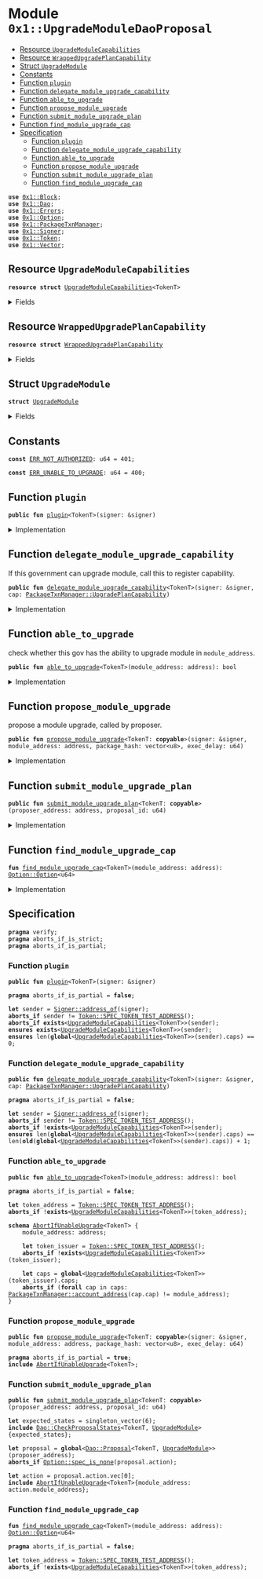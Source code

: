 
<a name="0x1_UpgradeModuleDaoProposal"></a>

# Module `0x1::UpgradeModuleDaoProposal`



-  [Resource `UpgradeModuleCapabilities`](#0x1_UpgradeModuleDaoProposal_UpgradeModuleCapabilities)
-  [Resource `WrappedUpgradePlanCapability`](#0x1_UpgradeModuleDaoProposal_WrappedUpgradePlanCapability)
-  [Struct `UpgradeModule`](#0x1_UpgradeModuleDaoProposal_UpgradeModule)
-  [Constants](#@Constants_0)
-  [Function `plugin`](#0x1_UpgradeModuleDaoProposal_plugin)
-  [Function `delegate_module_upgrade_capability`](#0x1_UpgradeModuleDaoProposal_delegate_module_upgrade_capability)
-  [Function `able_to_upgrade`](#0x1_UpgradeModuleDaoProposal_able_to_upgrade)
-  [Function `propose_module_upgrade`](#0x1_UpgradeModuleDaoProposal_propose_module_upgrade)
-  [Function `submit_module_upgrade_plan`](#0x1_UpgradeModuleDaoProposal_submit_module_upgrade_plan)
-  [Function `find_module_upgrade_cap`](#0x1_UpgradeModuleDaoProposal_find_module_upgrade_cap)
-  [Specification](#@Specification_1)
    -  [Function `plugin`](#@Specification_1_plugin)
    -  [Function `delegate_module_upgrade_capability`](#@Specification_1_delegate_module_upgrade_capability)
    -  [Function `able_to_upgrade`](#@Specification_1_able_to_upgrade)
    -  [Function `propose_module_upgrade`](#@Specification_1_propose_module_upgrade)
    -  [Function `submit_module_upgrade_plan`](#@Specification_1_submit_module_upgrade_plan)
    -  [Function `find_module_upgrade_cap`](#@Specification_1_find_module_upgrade_cap)


<pre><code><b>use</b> <a href="Block.md#0x1_Block">0x1::Block</a>;
<b>use</b> <a href="Dao.md#0x1_Dao">0x1::Dao</a>;
<b>use</b> <a href="Errors.md#0x1_Errors">0x1::Errors</a>;
<b>use</b> <a href="Option.md#0x1_Option">0x1::Option</a>;
<b>use</b> <a href="PackageTxnManager.md#0x1_PackageTxnManager">0x1::PackageTxnManager</a>;
<b>use</b> <a href="Signer.md#0x1_Signer">0x1::Signer</a>;
<b>use</b> <a href="Token.md#0x1_Token">0x1::Token</a>;
<b>use</b> <a href="Vector.md#0x1_Vector">0x1::Vector</a>;
</code></pre>



<a name="0x1_UpgradeModuleDaoProposal_UpgradeModuleCapabilities"></a>

## Resource `UpgradeModuleCapabilities`



<pre><code><b>resource</b> <b>struct</b> <a href="UpgradeModuleDaoProposal.md#0x1_UpgradeModuleDaoProposal_UpgradeModuleCapabilities">UpgradeModuleCapabilities</a>&lt;TokenT&gt;
</code></pre>



<details>
<summary>Fields</summary>


<dl>
<dt>
<code>caps: vector&lt;<a href="UpgradeModuleDaoProposal.md#0x1_UpgradeModuleDaoProposal_WrappedUpgradePlanCapability">UpgradeModuleDaoProposal::WrappedUpgradePlanCapability</a>&gt;</code>
</dt>
<dd>

</dd>
</dl>


</details>

<a name="0x1_UpgradeModuleDaoProposal_WrappedUpgradePlanCapability"></a>

## Resource `WrappedUpgradePlanCapability`



<pre><code><b>resource</b> <b>struct</b> <a href="UpgradeModuleDaoProposal.md#0x1_UpgradeModuleDaoProposal_WrappedUpgradePlanCapability">WrappedUpgradePlanCapability</a>
</code></pre>



<details>
<summary>Fields</summary>


<dl>
<dt>
<code>cap: <a href="PackageTxnManager.md#0x1_PackageTxnManager_UpgradePlanCapability">PackageTxnManager::UpgradePlanCapability</a></code>
</dt>
<dd>

</dd>
</dl>


</details>

<a name="0x1_UpgradeModuleDaoProposal_UpgradeModule"></a>

## Struct `UpgradeModule`



<pre><code><b>struct</b> <a href="UpgradeModuleDaoProposal.md#0x1_UpgradeModuleDaoProposal_UpgradeModule">UpgradeModule</a>
</code></pre>



<details>
<summary>Fields</summary>


<dl>
<dt>
<code>module_address: address</code>
</dt>
<dd>

</dd>
<dt>
<code>package_hash: vector&lt;u8&gt;</code>
</dt>
<dd>

</dd>
</dl>


</details>

<a name="@Constants_0"></a>

## Constants


<a name="0x1_UpgradeModuleDaoProposal_ERR_NOT_AUTHORIZED"></a>



<pre><code><b>const</b> <a href="UpgradeModuleDaoProposal.md#0x1_UpgradeModuleDaoProposal_ERR_NOT_AUTHORIZED">ERR_NOT_AUTHORIZED</a>: u64 = 401;
</code></pre>



<a name="0x1_UpgradeModuleDaoProposal_ERR_UNABLE_TO_UPGRADE"></a>



<pre><code><b>const</b> <a href="UpgradeModuleDaoProposal.md#0x1_UpgradeModuleDaoProposal_ERR_UNABLE_TO_UPGRADE">ERR_UNABLE_TO_UPGRADE</a>: u64 = 400;
</code></pre>



<a name="0x1_UpgradeModuleDaoProposal_plugin"></a>

## Function `plugin`



<pre><code><b>public</b> <b>fun</b> <a href="UpgradeModuleDaoProposal.md#0x1_UpgradeModuleDaoProposal_plugin">plugin</a>&lt;TokenT&gt;(signer: &signer)
</code></pre>



<details>
<summary>Implementation</summary>


<pre><code><b>public</b> <b>fun</b> <a href="UpgradeModuleDaoProposal.md#0x1_UpgradeModuleDaoProposal_plugin">plugin</a>&lt;TokenT&gt;(signer: &signer) {
    <b>let</b> token_issuer = <a href="Token.md#0x1_Token_token_address">Token::token_address</a>&lt;TokenT&gt;();
    <b>assert</b>(<a href="Signer.md#0x1_Signer_address_of">Signer::address_of</a>(signer) == token_issuer, <a href="Errors.md#0x1_Errors_requires_address">Errors::requires_address</a>(<a href="UpgradeModuleDaoProposal.md#0x1_UpgradeModuleDaoProposal_ERR_NOT_AUTHORIZED">ERR_NOT_AUTHORIZED</a>));
    <b>let</b> caps = <a href="UpgradeModuleDaoProposal.md#0x1_UpgradeModuleDaoProposal_UpgradeModuleCapabilities">UpgradeModuleCapabilities</a>&lt;TokenT&gt; { caps: <a href="Vector.md#0x1_Vector_empty">Vector::empty</a>() };
    move_to(signer, caps)
}
</code></pre>



</details>

<a name="0x1_UpgradeModuleDaoProposal_delegate_module_upgrade_capability"></a>

## Function `delegate_module_upgrade_capability`

If this government can upgrade module, call this to register capability.


<pre><code><b>public</b> <b>fun</b> <a href="UpgradeModuleDaoProposal.md#0x1_UpgradeModuleDaoProposal_delegate_module_upgrade_capability">delegate_module_upgrade_capability</a>&lt;TokenT&gt;(signer: &signer, cap: <a href="PackageTxnManager.md#0x1_PackageTxnManager_UpgradePlanCapability">PackageTxnManager::UpgradePlanCapability</a>)
</code></pre>



<details>
<summary>Implementation</summary>


<pre><code><b>public</b> <b>fun</b> <a href="UpgradeModuleDaoProposal.md#0x1_UpgradeModuleDaoProposal_delegate_module_upgrade_capability">delegate_module_upgrade_capability</a>&lt;TokenT&gt;(
    signer: &signer,
    cap: <a href="PackageTxnManager.md#0x1_PackageTxnManager_UpgradePlanCapability">PackageTxnManager::UpgradePlanCapability</a>,
) <b>acquires</b> <a href="UpgradeModuleDaoProposal.md#0x1_UpgradeModuleDaoProposal_UpgradeModuleCapabilities">UpgradeModuleCapabilities</a> {
    <b>let</b> token_issuer = <a href="Token.md#0x1_Token_token_address">Token::token_address</a>&lt;TokenT&gt;();
    <b>assert</b>(<a href="Signer.md#0x1_Signer_address_of">Signer::address_of</a>(signer) == token_issuer, <a href="Errors.md#0x1_Errors_requires_address">Errors::requires_address</a>(<a href="UpgradeModuleDaoProposal.md#0x1_UpgradeModuleDaoProposal_ERR_NOT_AUTHORIZED">ERR_NOT_AUTHORIZED</a>));
    <b>let</b> caps = borrow_global_mut&lt;<a href="UpgradeModuleDaoProposal.md#0x1_UpgradeModuleDaoProposal_UpgradeModuleCapabilities">UpgradeModuleCapabilities</a>&lt;TokenT&gt;&gt;(token_issuer);
    // TODO: should check duplicate cap?
    // for now, only one cap <b>exists</b> for a <b>module</b> address.
    <a href="Vector.md#0x1_Vector_push_back">Vector::push_back</a>(&<b>mut</b> caps.caps, <a href="UpgradeModuleDaoProposal.md#0x1_UpgradeModuleDaoProposal_WrappedUpgradePlanCapability">WrappedUpgradePlanCapability</a> { cap });
}
</code></pre>



</details>

<a name="0x1_UpgradeModuleDaoProposal_able_to_upgrade"></a>

## Function `able_to_upgrade`

check whether this gov has the ability to upgrade module in <code>module_address</code>.


<pre><code><b>public</b> <b>fun</b> <a href="UpgradeModuleDaoProposal.md#0x1_UpgradeModuleDaoProposal_able_to_upgrade">able_to_upgrade</a>&lt;TokenT&gt;(module_address: address): bool
</code></pre>



<details>
<summary>Implementation</summary>


<pre><code><b>public</b> <b>fun</b> <a href="UpgradeModuleDaoProposal.md#0x1_UpgradeModuleDaoProposal_able_to_upgrade">able_to_upgrade</a>&lt;TokenT&gt;(module_address: address): bool
<b>acquires</b> <a href="UpgradeModuleDaoProposal.md#0x1_UpgradeModuleDaoProposal_UpgradeModuleCapabilities">UpgradeModuleCapabilities</a> {
    <b>let</b> pos = <a href="UpgradeModuleDaoProposal.md#0x1_UpgradeModuleDaoProposal_find_module_upgrade_cap">find_module_upgrade_cap</a>&lt;TokenT&gt;(module_address);
    <a href="Option.md#0x1_Option_is_some">Option::is_some</a>(&pos)
}
</code></pre>



</details>

<a name="0x1_UpgradeModuleDaoProposal_propose_module_upgrade"></a>

## Function `propose_module_upgrade`

propose a module upgrade, called by proposer.


<pre><code><b>public</b> <b>fun</b> <a href="UpgradeModuleDaoProposal.md#0x1_UpgradeModuleDaoProposal_propose_module_upgrade">propose_module_upgrade</a>&lt;TokenT: <b>copyable</b>&gt;(signer: &signer, module_address: address, package_hash: vector&lt;u8&gt;, exec_delay: u64)
</code></pre>



<details>
<summary>Implementation</summary>


<pre><code><b>public</b> <b>fun</b> <a href="UpgradeModuleDaoProposal.md#0x1_UpgradeModuleDaoProposal_propose_module_upgrade">propose_module_upgrade</a>&lt;TokenT: <b>copyable</b>&gt;(
    signer: &signer,
    module_address: address,
    package_hash: vector&lt;u8&gt;,
    exec_delay: u64,
) <b>acquires</b> <a href="UpgradeModuleDaoProposal.md#0x1_UpgradeModuleDaoProposal_UpgradeModuleCapabilities">UpgradeModuleCapabilities</a> {
    <b>assert</b>(<a href="UpgradeModuleDaoProposal.md#0x1_UpgradeModuleDaoProposal_able_to_upgrade">able_to_upgrade</a>&lt;TokenT&gt;(module_address), <a href="Errors.md#0x1_Errors_requires_capability">Errors::requires_capability</a>(<a href="UpgradeModuleDaoProposal.md#0x1_UpgradeModuleDaoProposal_ERR_UNABLE_TO_UPGRADE">ERR_UNABLE_TO_UPGRADE</a>));
    <a href="Dao.md#0x1_Dao_propose">Dao::propose</a>&lt;TokenT, <a href="UpgradeModuleDaoProposal.md#0x1_UpgradeModuleDaoProposal_UpgradeModule">UpgradeModule</a>&gt;(
        signer,
        <a href="UpgradeModuleDaoProposal.md#0x1_UpgradeModuleDaoProposal_UpgradeModule">UpgradeModule</a> { module_address, package_hash },
        exec_delay,
    );
}
</code></pre>



</details>

<a name="0x1_UpgradeModuleDaoProposal_submit_module_upgrade_plan"></a>

## Function `submit_module_upgrade_plan`



<pre><code><b>public</b> <b>fun</b> <a href="UpgradeModuleDaoProposal.md#0x1_UpgradeModuleDaoProposal_submit_module_upgrade_plan">submit_module_upgrade_plan</a>&lt;TokenT: <b>copyable</b>&gt;(proposer_address: address, proposal_id: u64)
</code></pre>



<details>
<summary>Implementation</summary>


<pre><code><b>public</b> <b>fun</b> <a href="UpgradeModuleDaoProposal.md#0x1_UpgradeModuleDaoProposal_submit_module_upgrade_plan">submit_module_upgrade_plan</a>&lt;TokenT: <b>copyable</b>&gt;(
    proposer_address: address,
    proposal_id: u64,
) <b>acquires</b> <a href="UpgradeModuleDaoProposal.md#0x1_UpgradeModuleDaoProposal_UpgradeModuleCapabilities">UpgradeModuleCapabilities</a> {
    <b>let</b> <a href="UpgradeModuleDaoProposal.md#0x1_UpgradeModuleDaoProposal_UpgradeModule">UpgradeModule</a> { module_address, package_hash } = <a href="Dao.md#0x1_Dao_extract_proposal_action">Dao::extract_proposal_action</a>&lt;
        TokenT,
        <a href="UpgradeModuleDaoProposal.md#0x1_UpgradeModuleDaoProposal_UpgradeModule">UpgradeModule</a>,
    &gt;(proposer_address, proposal_id);
    <b>let</b> pos = <a href="UpgradeModuleDaoProposal.md#0x1_UpgradeModuleDaoProposal_find_module_upgrade_cap">find_module_upgrade_cap</a>&lt;TokenT&gt;(module_address);
    <b>assert</b>(<a href="Option.md#0x1_Option_is_some">Option::is_some</a>(&pos), <a href="Errors.md#0x1_Errors_requires_capability">Errors::requires_capability</a>(<a href="UpgradeModuleDaoProposal.md#0x1_UpgradeModuleDaoProposal_ERR_UNABLE_TO_UPGRADE">ERR_UNABLE_TO_UPGRADE</a>));
    <b>spec</b> {
        <b>assert</b> <a href="Option.md#0x1_Option_spec_is_some">Option::spec_is_some</a>(pos);
    };
    <b>let</b> pos = <a href="Option.md#0x1_Option_extract">Option::extract</a>(&<b>mut</b> pos);
    <b>let</b> caps = borrow_global&lt;<a href="UpgradeModuleDaoProposal.md#0x1_UpgradeModuleDaoProposal_UpgradeModuleCapabilities">UpgradeModuleCapabilities</a>&lt;TokenT&gt;&gt;(<a href="Token.md#0x1_Token_token_address">Token::token_address</a>&lt;TokenT&gt;());
    <b>spec</b> {
        <b>assert</b> len(caps.caps) &gt; 0;
        // todo: figure out why this fail.
        // <b>assert</b> pos &lt; len(caps.caps);
    };
    <b>let</b> cap = <a href="Vector.md#0x1_Vector_borrow">Vector::borrow</a>(&caps.caps, pos);
    <a href="PackageTxnManager.md#0x1_PackageTxnManager_submit_upgrade_plan_with_cap">PackageTxnManager::submit_upgrade_plan_with_cap</a>(
        &cap.cap,
        package_hash,
        <a href="Block.md#0x1_Block_get_current_block_number">Block::get_current_block_number</a>(),
    );
}
</code></pre>



</details>

<a name="0x1_UpgradeModuleDaoProposal_find_module_upgrade_cap"></a>

## Function `find_module_upgrade_cap`



<pre><code><b>fun</b> <a href="UpgradeModuleDaoProposal.md#0x1_UpgradeModuleDaoProposal_find_module_upgrade_cap">find_module_upgrade_cap</a>&lt;TokenT&gt;(module_address: address): <a href="Option.md#0x1_Option_Option">Option::Option</a>&lt;u64&gt;
</code></pre>



<details>
<summary>Implementation</summary>


<pre><code><b>fun</b> <a href="UpgradeModuleDaoProposal.md#0x1_UpgradeModuleDaoProposal_find_module_upgrade_cap">find_module_upgrade_cap</a>&lt;TokenT&gt;(module_address: address): <a href="Option.md#0x1_Option_Option">Option::Option</a>&lt;u64&gt;
<b>acquires</b> <a href="UpgradeModuleDaoProposal.md#0x1_UpgradeModuleDaoProposal_UpgradeModuleCapabilities">UpgradeModuleCapabilities</a> {
    <b>let</b> token_issuer = <a href="Token.md#0x1_Token_token_address">Token::token_address</a>&lt;TokenT&gt;();
    <b>let</b> caps = borrow_global&lt;<a href="UpgradeModuleDaoProposal.md#0x1_UpgradeModuleDaoProposal_UpgradeModuleCapabilities">UpgradeModuleCapabilities</a>&lt;TokenT&gt;&gt;(token_issuer);
    <b>let</b> cap_len = <a href="Vector.md#0x1_Vector_length">Vector::length</a>(&caps.caps);
    <b>let</b> i = 0;
    <b>while</b> (i &lt; cap_len){
        <b>spec</b> {
            <b>assert</b> i &lt; cap_len;
        };
        <b>let</b> cap = <a href="Vector.md#0x1_Vector_borrow">Vector::borrow</a>(&caps.caps, i);
        <b>let</b> account_address = <a href="PackageTxnManager.md#0x1_PackageTxnManager_account_address">PackageTxnManager::account_address</a>(&cap.cap);
        <b>if</b> (account_address == module_address) {
            <b>return</b> <a href="Option.md#0x1_Option_some">Option::some</a>(i)
        };
        i = i + 1;
    };
    <a href="Option.md#0x1_Option_none">Option::none</a>&lt;u64&gt;()
}
</code></pre>



</details>

<a name="@Specification_1"></a>

## Specification



<pre><code><b>pragma</b> verify;
<b>pragma</b> aborts_if_is_strict;
<b>pragma</b> aborts_if_is_partial;
</code></pre>



<a name="@Specification_1_plugin"></a>

### Function `plugin`


<pre><code><b>public</b> <b>fun</b> <a href="UpgradeModuleDaoProposal.md#0x1_UpgradeModuleDaoProposal_plugin">plugin</a>&lt;TokenT&gt;(signer: &signer)
</code></pre>




<pre><code><b>pragma</b> aborts_if_is_partial = <b>false</b>;
<a name="0x1_UpgradeModuleDaoProposal_sender$8"></a>
<b>let</b> sender = <a href="Signer.md#0x1_Signer_address_of">Signer::address_of</a>(signer);
<b>aborts_if</b> sender != <a href="Token.md#0x1_Token_SPEC_TOKEN_TEST_ADDRESS">Token::SPEC_TOKEN_TEST_ADDRESS</a>();
<b>aborts_if</b> <b>exists</b>&lt;<a href="UpgradeModuleDaoProposal.md#0x1_UpgradeModuleDaoProposal_UpgradeModuleCapabilities">UpgradeModuleCapabilities</a>&lt;TokenT&gt;&gt;(sender);
<b>ensures</b> <b>exists</b>&lt;<a href="UpgradeModuleDaoProposal.md#0x1_UpgradeModuleDaoProposal_UpgradeModuleCapabilities">UpgradeModuleCapabilities</a>&lt;TokenT&gt;&gt;(sender);
<b>ensures</b> len(<b>global</b>&lt;<a href="UpgradeModuleDaoProposal.md#0x1_UpgradeModuleDaoProposal_UpgradeModuleCapabilities">UpgradeModuleCapabilities</a>&lt;TokenT&gt;&gt;(sender).caps) == 0;
</code></pre>



<a name="@Specification_1_delegate_module_upgrade_capability"></a>

### Function `delegate_module_upgrade_capability`


<pre><code><b>public</b> <b>fun</b> <a href="UpgradeModuleDaoProposal.md#0x1_UpgradeModuleDaoProposal_delegate_module_upgrade_capability">delegate_module_upgrade_capability</a>&lt;TokenT&gt;(signer: &signer, cap: <a href="PackageTxnManager.md#0x1_PackageTxnManager_UpgradePlanCapability">PackageTxnManager::UpgradePlanCapability</a>)
</code></pre>




<pre><code><b>pragma</b> aborts_if_is_partial = <b>false</b>;
<a name="0x1_UpgradeModuleDaoProposal_sender$9"></a>
<b>let</b> sender = <a href="Signer.md#0x1_Signer_address_of">Signer::address_of</a>(signer);
<b>aborts_if</b> sender != <a href="Token.md#0x1_Token_SPEC_TOKEN_TEST_ADDRESS">Token::SPEC_TOKEN_TEST_ADDRESS</a>();
<b>aborts_if</b> !<b>exists</b>&lt;<a href="UpgradeModuleDaoProposal.md#0x1_UpgradeModuleDaoProposal_UpgradeModuleCapabilities">UpgradeModuleCapabilities</a>&lt;TokenT&gt;&gt;(sender);
<b>ensures</b> len(<b>global</b>&lt;<a href="UpgradeModuleDaoProposal.md#0x1_UpgradeModuleDaoProposal_UpgradeModuleCapabilities">UpgradeModuleCapabilities</a>&lt;TokenT&gt;&gt;(sender).caps) == len(<b>old</b>(<b>global</b>&lt;<a href="UpgradeModuleDaoProposal.md#0x1_UpgradeModuleDaoProposal_UpgradeModuleCapabilities">UpgradeModuleCapabilities</a>&lt;TokenT&gt;&gt;(sender).caps)) + 1;
</code></pre>



<a name="@Specification_1_able_to_upgrade"></a>

### Function `able_to_upgrade`


<pre><code><b>public</b> <b>fun</b> <a href="UpgradeModuleDaoProposal.md#0x1_UpgradeModuleDaoProposal_able_to_upgrade">able_to_upgrade</a>&lt;TokenT&gt;(module_address: address): bool
</code></pre>




<pre><code><b>pragma</b> aborts_if_is_partial = <b>false</b>;
<a name="0x1_UpgradeModuleDaoProposal_token_address$10"></a>
<b>let</b> token_address = <a href="Token.md#0x1_Token_SPEC_TOKEN_TEST_ADDRESS">Token::SPEC_TOKEN_TEST_ADDRESS</a>();
<b>aborts_if</b> !<b>exists</b>&lt;<a href="UpgradeModuleDaoProposal.md#0x1_UpgradeModuleDaoProposal_UpgradeModuleCapabilities">UpgradeModuleCapabilities</a>&lt;TokenT&gt;&gt;(token_address);
</code></pre>




<a name="0x1_UpgradeModuleDaoProposal_AbortIfUnableUpgrade"></a>


<pre><code><b>schema</b> <a href="UpgradeModuleDaoProposal.md#0x1_UpgradeModuleDaoProposal_AbortIfUnableUpgrade">AbortIfUnableUpgrade</a>&lt;TokenT&gt; {
    module_address: address;
    <a name="0x1_UpgradeModuleDaoProposal_token_issuer$6"></a>
    <b>let</b> token_issuer = <a href="Token.md#0x1_Token_SPEC_TOKEN_TEST_ADDRESS">Token::SPEC_TOKEN_TEST_ADDRESS</a>();
    <b>aborts_if</b> !<b>exists</b>&lt;<a href="UpgradeModuleDaoProposal.md#0x1_UpgradeModuleDaoProposal_UpgradeModuleCapabilities">UpgradeModuleCapabilities</a>&lt;TokenT&gt;&gt;(token_issuer);
    <a name="0x1_UpgradeModuleDaoProposal_caps$7"></a>
    <b>let</b> caps = <b>global</b>&lt;<a href="UpgradeModuleDaoProposal.md#0x1_UpgradeModuleDaoProposal_UpgradeModuleCapabilities">UpgradeModuleCapabilities</a>&lt;TokenT&gt;&gt;(token_issuer).caps;
    <b>aborts_if</b> (<b>forall</b> cap in caps: <a href="PackageTxnManager.md#0x1_PackageTxnManager_account_address">PackageTxnManager::account_address</a>(cap.cap) != module_address);
}
</code></pre>



<a name="@Specification_1_propose_module_upgrade"></a>

### Function `propose_module_upgrade`


<pre><code><b>public</b> <b>fun</b> <a href="UpgradeModuleDaoProposal.md#0x1_UpgradeModuleDaoProposal_propose_module_upgrade">propose_module_upgrade</a>&lt;TokenT: <b>copyable</b>&gt;(signer: &signer, module_address: address, package_hash: vector&lt;u8&gt;, exec_delay: u64)
</code></pre>




<pre><code><b>pragma</b> aborts_if_is_partial = <b>true</b>;
<b>include</b> <a href="UpgradeModuleDaoProposal.md#0x1_UpgradeModuleDaoProposal_AbortIfUnableUpgrade">AbortIfUnableUpgrade</a>&lt;TokenT&gt;;
</code></pre>



<a name="@Specification_1_submit_module_upgrade_plan"></a>

### Function `submit_module_upgrade_plan`


<pre><code><b>public</b> <b>fun</b> <a href="UpgradeModuleDaoProposal.md#0x1_UpgradeModuleDaoProposal_submit_module_upgrade_plan">submit_module_upgrade_plan</a>&lt;TokenT: <b>copyable</b>&gt;(proposer_address: address, proposal_id: u64)
</code></pre>




<a name="0x1_UpgradeModuleDaoProposal_expected_states$11"></a>


<pre><code><b>let</b> expected_states = singleton_vector(6);
<b>include</b> <a href="Dao.md#0x1_Dao_CheckProposalStates">Dao::CheckProposalStates</a>&lt;TokenT, <a href="UpgradeModuleDaoProposal.md#0x1_UpgradeModuleDaoProposal_UpgradeModule">UpgradeModule</a>&gt;{expected_states};
<a name="0x1_UpgradeModuleDaoProposal_proposal$12"></a>
<b>let</b> proposal = <b>global</b>&lt;<a href="Dao.md#0x1_Dao_Proposal">Dao::Proposal</a>&lt;TokenT, <a href="UpgradeModuleDaoProposal.md#0x1_UpgradeModuleDaoProposal_UpgradeModule">UpgradeModule</a>&gt;&gt;(proposer_address);
<b>aborts_if</b> <a href="Option.md#0x1_Option_spec_is_none">Option::spec_is_none</a>(proposal.action);
<a name="0x1_UpgradeModuleDaoProposal_action$13"></a>
<b>let</b> action = proposal.action.vec[0];
<b>include</b> <a href="UpgradeModuleDaoProposal.md#0x1_UpgradeModuleDaoProposal_AbortIfUnableUpgrade">AbortIfUnableUpgrade</a>&lt;TokenT&gt;{module_address: action.module_address};
</code></pre>



<a name="@Specification_1_find_module_upgrade_cap"></a>

### Function `find_module_upgrade_cap`


<pre><code><b>fun</b> <a href="UpgradeModuleDaoProposal.md#0x1_UpgradeModuleDaoProposal_find_module_upgrade_cap">find_module_upgrade_cap</a>&lt;TokenT&gt;(module_address: address): <a href="Option.md#0x1_Option_Option">Option::Option</a>&lt;u64&gt;
</code></pre>




<pre><code><b>pragma</b> aborts_if_is_partial = <b>false</b>;
<a name="0x1_UpgradeModuleDaoProposal_token_address$14"></a>
<b>let</b> token_address = <a href="Token.md#0x1_Token_SPEC_TOKEN_TEST_ADDRESS">Token::SPEC_TOKEN_TEST_ADDRESS</a>();
<b>aborts_if</b> !<b>exists</b>&lt;<a href="UpgradeModuleDaoProposal.md#0x1_UpgradeModuleDaoProposal_UpgradeModuleCapabilities">UpgradeModuleCapabilities</a>&lt;TokenT&gt;&gt;(token_address);
</code></pre>
